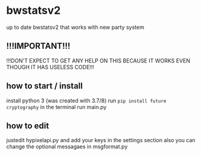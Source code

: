 # bwstatsv2
up to date bwstatsv2 that works with new party system

## !!!IMPORTANT!!!
!!!DON'T EXPECT TO GET ANY HELP ON THIS BECAUSE IT WORKS EVEN THOUGH IT HAS USELESS CODE!!!

## how to start / install
install python 3 (was created with 3.7/8)
run `pip install future cryptography` in the terminal
run main.py

## how to edit
justedit hypixelapi.py and add your keys in the settings section
also you can change the optional messagaes in msgformat.py
